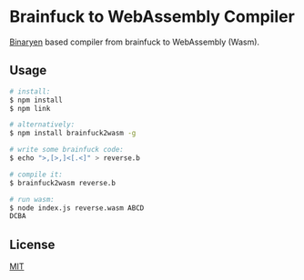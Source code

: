 # Brainfuck to WebAssembly Compiler

[Binaryen](https://github.com/WebAssembly/binaryen) based compiler from brainfuck to WebAssembly (Wasm).

## Usage

```sh
# install:
$ npm install
$ npm link

# alternatively:
$ npm install brainfuck2wasm -g

# write some brainfuck code:
$ echo ">,[>,]<[.<]" > reverse.b

# compile it:
$ brainfuck2wasm reverse.b

# run wasm:
$ node index.js reverse.wasm ABCD
DCBA
```

## License

[MIT](https://github.com/ttulka/brainfuck2wasm/blob/main/LICENSE)

